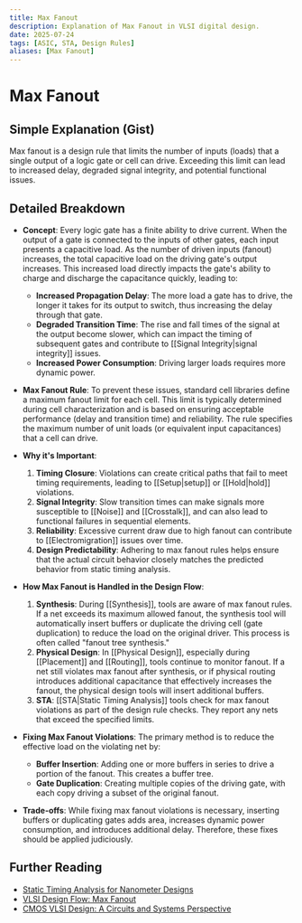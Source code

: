 ```yaml
---
title: Max Fanout
description: Explanation of Max Fanout in VLSI digital design.
date: 2025-07-24
tags: [ASIC, STA, Design Rules]
aliases: [Max Fanout]
---
```


# Max Fanout

## Simple Explanation (Gist)
Max fanout is a design rule that limits the number of inputs (loads) that a single output of a logic gate or cell can drive. Exceeding this limit can lead to increased delay, degraded signal integrity, and potential functional issues.

## Detailed Breakdown

*   **Concept**: Every logic gate has a finite ability to drive current. When the output of a gate is connected to the inputs of other gates, each input presents a capacitive load. As the number of driven inputs (fanout) increases, the total capacitive load on the driving gate's output increases. This increased load directly impacts the gate's ability to charge and discharge the capacitance quickly, leading to:
    *   **Increased Propagation Delay**: The more load a gate has to drive, the longer it takes for its output to switch, thus increasing the delay through that gate.
    *   **Degraded Transition Time**: The rise and fall times of the signal at the output become slower, which can impact the timing of subsequent gates and contribute to [[Signal Integrity|signal integrity]] issues.
    *   **Increased Power Consumption**: Driving larger loads requires more dynamic power.

*   **Max Fanout Rule**: To prevent these issues, standard cell libraries define a maximum fanout limit for each cell. This limit is typically determined during cell characterization and is based on ensuring acceptable performance (delay and transition time) and reliability. The rule specifies the maximum number of unit loads (or equivalent input capacitances) that a cell can drive.

*   **Why it's Important**:
    1.  **Timing Closure**: Violations can create critical paths that fail to meet timing requirements, leading to [[Setup|setup]] or [[Hold|hold]] violations.
    2.  **Signal Integrity**: Slow transition times can make signals more susceptible to [[Noise]] and [[Crosstalk]], and can also lead to functional failures in sequential elements.
    3.  **Reliability**: Excessive current draw due to high fanout can contribute to [[Electromigration]] issues over time.
    4.  **Design Predictability**: Adhering to max fanout rules helps ensure that the actual circuit behavior closely matches the predicted behavior from static timing analysis.

*   **How Max Fanout is Handled in the Design Flow**:
    1.  **Synthesis**: During [[Synthesis]], tools are aware of max fanout rules. If a net exceeds its maximum allowed fanout, the synthesis tool will automatically insert buffers or duplicate the driving cell (gate duplication) to reduce the load on the original driver. This process is often called "fanout tree synthesis."
    2.  **Physical Design**: In [[Physical Design]], especially during [[Placement]] and [[Routing]], tools continue to monitor fanout. If a net still violates max fanout after synthesis, or if physical routing introduces additional capacitance that effectively increases the fanout, the physical design tools will insert additional buffers.
    3.  **STA**: [[STA|Static Timing Analysis]] tools check for max fanout violations as part of the design rule checks. They report any nets that exceed the specified limits.

*   **Fixing Max Fanout Violations**: The primary method is to reduce the effective load on the violating net by:
    *   **Buffer Insertion**: Adding one or more buffers in series to drive a portion of the fanout. This creates a buffer tree.
    *   **Gate Duplication**: Creating multiple copies of the driving gate, with each copy driving a subset of the original fanout.

*   **Trade-offs**: While fixing max fanout violations is necessary, inserting buffers or duplicating gates adds area, increases dynamic power consumption, and introduces additional delay. Therefore, these fixes should be applied judiciously.

## Further Reading

*   [Static Timing Analysis for Nanometer Designs](https://www.amazon.com/Static-Timing-Analysis-Nanometer-Designs/dp/0470095467)
*   [VLSI Design Flow: Max Fanout](https://www.vlsi-expert.com/2018/01/max-fanout-in-vlsi.html)
*   [CMOS VLSI Design: A Circuits and Systems Perspective](https://www.amazon.com/CMOS-VLSI-Design-Circuits-Perspective/dp/013480027X)